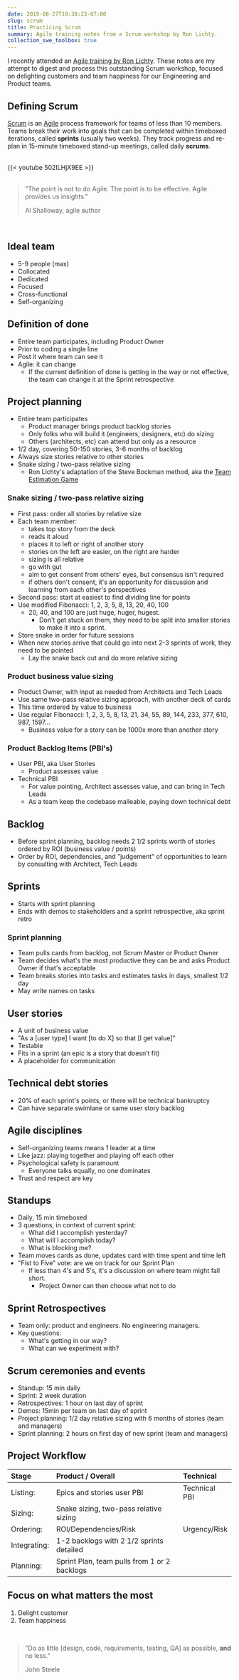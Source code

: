```yaml
---
date: 2019-08-27T19:38:23-07:00
slug: scrum
title: Practicing Scrum
summary: Agile training notes from a Scrum workshop by Ron Lichty.
collection_swe_toolbox: true
---
```


I recently attended an [Agile training by Ron Lichty](https://ronlichty.com/).
These notes are my attempt to digest and process this outstanding Scrum workshop,
focused on delighting customers and team happiness for our Engineering and
Product teams.

## Defining Scrum

[Scrum](https://en.wikipedia.org/wiki/Scrum_%28software_development%29) is an
[Agile](https://en.wikipedia.org/wiki/Agile_software_development)
process framework for teams of less than 10 members. Teams break their work
into goals that can be completed within timeboxed iterations, called **sprints**
(usually two weeks). They track progress and re-plan in 15-minute timeboxed
stand-up meetings, called daily **scrums**.

<br />
{{< youtube 502ILHjX9EE >}}
<br />
<br />

> "The point is not to do Agile. The point is to be effective. Agile provides us insights."
>
> Al Shalloway, agile author

<br />

## Ideal team

- 5-9 people (max)
- Collocated
- Dedicated
- Focused
- Cross-functional
- Self-organizing

## Definition of done

- Entire team participates, including Product Owner
- Prior to coding a single line
- Post it where team can see it
- Agile: it can change
  - If the current definition of done is getting in the way or not effective,
    the team can change it at the Sprint retrospective

## Project planning

- Entire team participates
  - Product manager brings product backlog stories
  - Only folks who will build it (engineers, designers, etc) do sizing
  - Others (architects, etc) can attend but only as a resource
- 1/2 day, covering 50-150 stories, 3-6 months of backlog
- Always size stories relative to other stories
- Snake sizing / two-pass relative sizing
  - Ron Lichty's adaptation of the Steve Bockman method, aka
    the [Team Estimation Game](https://www.agilelearninglabs.com/2012/05/how-to-play-the-team-estimation-game/)

### Snake sizing / two-pass relative sizing

- First pass: order all stories by relative size
- Each team member:
  - takes top story from the deck
  - reads it aloud
  - places it to left or right of another story
  - stories on the left are easier, on the right are harder
  - sizing is all relative
  - go with gut
  - aim to get consent from others' eyes, but consensus isn't required
  - if others don't consent, it's an opportunity for discussion and learning from each other's perspectives
- Second pass: start at easiest to find dividing line for points
- Use modified Fibonacci: 1, 2, 3, 5, 8, 13, 20, 40, 100
  - 20, 40, and 100 are just huge, huger, hugest.
    - Don't get stuck on them, they need to be split into smaller stories to make it into a sprint.
- Store snake in order for future sessions
- When new stories arrive that could go into next 2-3 sprints of work, they need to be pointed
  - Lay the snake back out and do more relative sizing

### Product business value sizing

- Product Owner, with input as needed from Architects and Tech Leads
- Use same two-pass relative sizing approach, with another deck of cards
- This time ordered by value to business
- Use regular Fibonacci: 1, 2, 3, 5, 8, 13, 21, 34, 55, 89, 144, 233, 377, 610, 987, 1597...
  - Business value for a story can be 1000x more than another story

### Product Backlog Items (PBI's)

- User PBI, aka User Stories
  - Product assesses value
- Technical PBI
  - For value pointing, Architect assesses value, and can bring in Tech Leads
  - As a team keep the codebase malleable, paying down technical debt

## Backlog

- Before sprint planning, backlog needs 2 1/2 sprints worth of stories ordered
  by ROI (business value / points)
- Order by ROI, dependencies, and "judgement" of opportunities to learn by
  consulting with Architect, Tech Leads

## Sprints

- Starts with sprint planning
- Ends with demos to stakeholders and a sprint retrospective, aka sprint retro

### Sprint planning

- Team pulls cards from backlog, not Scrum Master or Product Owner
- Team decides what's the most productive they can be and asks Product Owner if that's acceptable
- Team breaks stories into tasks and estimates tasks in days, smallest 1/2 day
- May write names on tasks

## User stories

- A unit of business value
- "As a [user type] I want [to do X] so that [I get value]"
- Testable
- Fits in a sprint (an epic is a story that doesn’t fit)
- A placeholder for communication

## Technical debt stories

- 20% of each sprint's points, or there will be technical bankruptcy
- Can have separate swimlane or same user story backlog

## Agile disciplines

- Self-organizing teams means 1 leader at a time
- Like jazz: playing together and playing off each other
- Psychological safety is paramount
  - Everyone talks equally, no one dominates
- Trust and respect are key

## Standups

- Daily, 15 min timeboxed
- 3 questions, in context of current sprint:
  - What did I accomplish yesterday?
  - What will I accomplish today?
  - What is blocking me?
- Team moves cards as done, updates card with time spent and time left
- "Fist to Five" vote: are we on track for our Sprint Plan
  - If less than 4's and 5's, it's a discussion on where team might fall short.
    - Project Owner can then choose what not to do

## Sprint Retrospectives

- Team only: product and engineers. No engineering managers.
- Key questions:
  - What's getting in our way?
  - What can we experiment with?

## Scrum ceremonies and events

- Standup: 15 min daily
- Sprint: 2 week duration
- Retrospectives: 1 hour on last day of sprint
- Demos: 15min per team on last day of sprint
- Project planning: 1/2 day relative sizing with 6 months of stories (team and managers)
- Sprint planning: 2 hours on first day of new sprint (team and managers)

## Project Workflow

| Stage        | Product / Overall                            | Technical     |
| :----------- | :------------------------------------------- | :------------ |
| Listing:     | Epics and stories user PBI                   | Technical PBI |
| Sizing:      | Snake sizing, two-pass relative sizing       |
| Ordering:    | ROI/Dependencies/Risk                        | Urgency/Risk  |
| Integrating: | 1-2 backlogs with 2 1/2 sprints detailed     |
| Planning:    | Sprint Plan, team pulls from 1 or 2 backlogs |

## Focus on what matters the most

1. Delight customer
2. Team happiness

<br />

> "Do as little [design, code, requirements, testing, QA] as possible, **and** no less."
>
> John Steele

<br />
